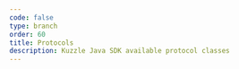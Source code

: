 ```yaml
---
code: false
type: branch
order: 60
title: Protocols
description: Kuzzle Java SDK available protocol classes
---
```

